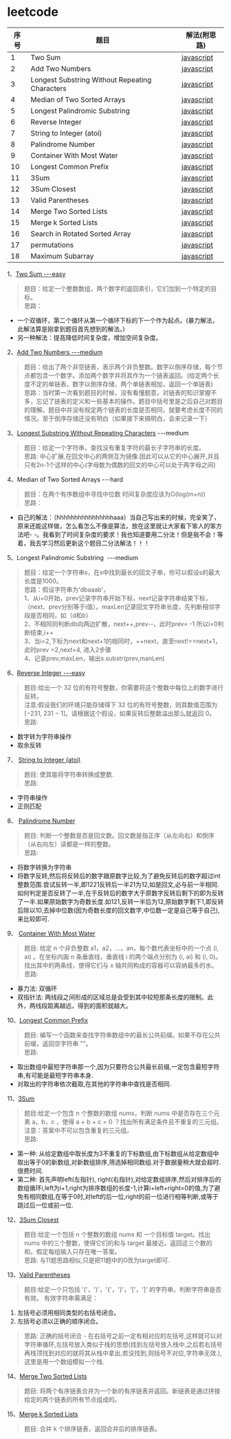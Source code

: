 # leetcode

序号 | 题目 | 解法(附思路)
---|---|---
1 | Two Sum | [javascript](https://github.com/fenglinismydream/leetcode/blob/master/test/1.%20Two%20Sum)
2 | Add Two Numbers | [javascript](https://github.com/fenglinismydream/leetcode/blob/master/test/2.%20Add%20Two%20Numbers)
3 | Longest Substring Without Repeating Characters | [javascript](https://github.com/fenglinismydream/leetcode/blob/master/test/3.%20Longest%20Substring%20Without%20Repeating%20Characters.html)
4 | Median of Two Sorted Arrays | [javascript](https://github.com/fenglinismydream/leetcode/blob/master/test/4.%20Median%20of%20Two%20Sorted%20Arrays.html)
5 | Longest Palindromic Substring | [javascript](https://github.com/fenglinismydream/leetcode/blob/master/test/2.%20Add%20Two%20Numbers)
6 | Reverse Integer | [javascript](https://github.com/fenglinismydream/leetcode/blob/master/test/6.%20Reverse%20Integer)
7 | String to Integer (atoi) | [javascript](https://github.com/fenglinismydream/leetcode/blob/master/test/7.%20String%20to%20Integer%20(atoi))
8 | Palindrome Number | [javascript](https://github.com/fenglinismydream/leetcode/blob/master/test/8.%20Palindrome%20Number)
9 | Container With Most Water | [javascript](https://github.com/fenglinismydream/leetcode/blob/master/test/9.%20Container%20With%20Most%20Water)
10 | Longest Common Prefix | [javascript](https://github.com/fenglinismydream/leetcode/blob/master/test/10.%20Longest%20Common%20Prefix)
11 | 3Sum | [javascript](https://github.com/fenglinismydream/leetcode/edit/master/test/11.%203Sum)
12 | 3Sum Closest | [javascript](https://github.com/fenglinismydream/leetcode/blob/master/test/12.%203Sum%20Closest)
13 | Valid Parentheses | [javascript](https://github.com/fenglinismydream/leetcode/blob/master/test/13.%20Valid%20Parentheses)
14 | Merge Two Sorted Lists | [javascript](https://github.com/fenglinismydream/leetcode/blob/master/test/14.%20Merge%20Two%20Sorted%20Lists)
15 | Merge k Sorted Lists | [javascript](https://github.com/fenglinismydream/leetcode/blob/master/test/15.%20Merge%20k%20Sorted%20Lists)
16 | Search in Rotated Sorted Array | [javascript](https://github.com/fenglinismydream/leetcode/blob/master/test/16.%20Search%20in%20Rotated%20Sorted%20Array)
17 | permutations | [javascript](https://github.com/fenglinismydream/leetcode/blob/master/test/17.%20Permutations)
18 | Maximum Subarray | [javascript](https://github.com/fenglinismydream/leetcode/blob/master/test/18.%20Maximum%20Subarray)


1、[Two Sum   ---easy](https://github.com/fenglinismydream/leetcode/blob/master/test/1.%20Two%20Sum)
> 题目：给定一个整数数组，两个数字的返回索引，它们加到一个特定的目标。<br>
> 思路：
- 一个双循环，第二个循环从第一个循环下标的下一个作为起点。(暴力解法，此解法算是刚拿到题目首先想到的解法。)
- 另一种解法：提高降低时间复杂度，增加空间复杂度。


2、[Add Two Numbers   ---medium](https://github.com/fenglinismydream/leetcode/blob/master/test/2.%20Add%20Two%20Numbers)
> 题目：给出了两个非空链表，表示两个非负整数。数字以倒序存储，每个节点都包含一个数字。添加两个数字并将其作为一个链表返回。(给定两个长度不定的单链表，数字以倒序存储，两个单链表相加，返回一个单链表)<br>
> 思路：当时第一次看到题目的时候，没有看懂题意，对链表的知识掌握不多，忘记了链表的定义和一些基本的操作。题目中括号里是之后自己对题目的理解。题目中并没有规定两个链表的长度是否相同，就要考虑长度不同的情况。至于倒序存储还没有明白（如果接下来搞明白，会来记录一下）

3、[Longest Substring Without Repeating Characters](https://github.com/fenglinismydream/leetcode/blob/master/test/3.%20Longest%20Substring%20Without%20Repeating%20Characters.html)  ---medium
> 题目：给定一个字符串，查找没有重复字符的最长子字符串的长度。<br>
> 思路: 中心扩展,在回文中心的两侧互为镜像.因此可以从它的中心展开,并且只有2n-1个这样的中心(字母数为偶数的回文的中心可以处于两字母之间)

4、Median of Two Sorted Arrays  ---hard
> 题目：在两个有序数组中寻找中位数  时间复杂度应该为O(log(m+n))<br>
> 思路：
- 自己的解法：（hhhhhhhhhhhhhhhhaaa）当自己写出来的时候，完全笑了，原来还能这样做，怎么看怎么不像是算法，放在这里就让大家看下笨人的笨方法吧- -。我看到了时间复杂度的要求！我也知道要用二分法！但是我不会！等着，我去学习然后更新这个题目二分法解法！！！

5、Longest Palindromic Substring  ---medium
> 题目：给定一个字符串s，在s中找到最长的回文子串，你可以假设s的最大长度是1000。<br>
> 思路：假设字符串为'dbaaab'，<br>
1、从i=0开始，prev记录字符串开始下标，next记录字符串结束下标，（next、prev分别等于i值）。maxLen记录回文字符串长度，先判断相邻字段是否相同，如（d和b）<br>
2、不相同则判断db向两边扩散，next++,prev--，此时prev= -1 所以i=0判断结束,i++<br>
3、当i=2,下标为next和next+1的相同时，++next，直至next!==next+1，此时prev =2,next=4, 进入2步骤<br>
4、记录prev,maxLen，输出s.substr(prev,manLen)

6、[Reverse Integer  ---easy](https://github.com/fenglinismydream/leetcode/blob/master/test/6.%20Reverse%20Integer)
> 题目:给出一个 32 位的有符号整数，你需要将这个整数中每位上的数字进行反转。<br>
> 注意:假设我们的环境只能存储得下 32 位的有符号整数，则其数值范围为 [−231,  231 − 1]。请根据这个假设，如果反转后整数溢出那么就返回 0。<br>
> 思路:
- 数字转为字符串操作
- 取余反转

7、 [String to Integer (atoi)](https://github.com/fenglinismydream/leetcode/blob/master/test/7.%20String%20to%20Integer%20(atoi))
> 题目: 使其能将字符串转换成整数.<br>
> 思路:<br>
- 字符串操作
- 正则匹配

8、 [Palindrome Number](https://github.com/fenglinismydream/leetcode/blob/master/test/8.%20Palindrome%20Number)
> 题目: 判断一个整数是否是回文数。回文数是指正序（从左向右）和倒序（从右向左）读都是一样的整数。<br>
> 思路:
- 将数字转换为字符串
- 将数字反转,然后将反转后的数字跟原数字比较,为了避免反转后的数字超过int整数范围.尝试反转一半,即1221反转后一半21为12,如是回文,必与前一半相同.如何判定是否反转了一半,在于反转后的数字大于原数字反转后剩下的即为反转了一半.如果原始数字为奇数长度.如121,反转一半后为12,原始数字剩下1,即反转后除以10,去掉中位数(因为奇数长度的回文数字,中位数一定是自己等于自己),来比较即可.

9、 [Container With Most Water](https://github.com/fenglinismydream/leetcode/blob/master/test/9.%20Container%20With%20Most%20Water)
> 题目: 给定 n 个非负整数 a1，a2，...，an，每个数代表坐标中的一个点 (i, ai) 。在坐标内画 n 条垂直线，垂直线 i 的两个端点分别为 (i, ai) 和 (i, 0)。找出其中的两条线，使得它们与 x 轴共同构成的容器可以容纳最多的水。<br>
> 思路: 
- 暴力法: 双循环
- 双指针法: 两线段之间形成的区域总是会受到其中较短那条长度的限制。此外，两线段距离越远，得到的面积就越大。

10、[Longest Common Prefix](https://github.com/fenglinismydream/leetcode/blob/master/test/10.%20Longest%20Common%20Prefix)
> 题目: 编写一个函数来查找字符串数组中的最长公共前缀。如果不存在公共前缀，返回空字符串 ""。<br>
> 思路:
- 取出数组中最短字符串那一个,因为只要符合公共最长前缀,一定包含最短字符串,有可能是最短字符串本身.
- 对取出的字符串依次截取,在其他的字符串中查找是否相同.

11、[3Sum](https://github.com/fenglinismydream/leetcode/edit/master/test/11.%203Sum)
> 题目:给定一个包含 n 个整数的数组 nums，判断 nums 中是否存在三个元素 a，b，c ，使得 a + b + c = 0 ？找出所有满足条件且不重复的三元组。<br>
> 注意：答案中不可以包含重复的三元组。<br>
> 思路:
- 第一种: 从给定数组中取长度为3不重复的下标数组,由下标数组从给定数组中取出等于0的新数组,对新数组排序,筛选掉相同数组.对于数据量稍大就会超时.很费时间.
- 第二种: 首先声明left(左指针), right(右指针),对给定数组排序,然后对排序后的数组循环i,left为i+1,right为排序数组的长度-1,计算i+left+right=0的值,为了避免有相同数组,在等于0时,对left的后一位,right的前一位进行相等判断,或等于跳过后一位或前一位.

12、[3Sum Closest](https://github.com/fenglinismydream/leetcode/blob/master/test/12.%203Sum%20Closest)
> 题目:给定一个包括 n 个整数的数组 nums 和 一个目标值 target。找出 nums 中的三个整数，使得它们的和与 target 最接近。返回这三个数的和。假定每组输入只存在唯一答案。<br>
> 思路: 与11题思路相似,只是把11题中的0改为target即可.

13、[Valid Parentheses](https://github.com/fenglinismydream/leetcode/blob/master/test/13.%20Valid%20Parentheses)
> 题目:给定一个只包括 '('，')'，'{'，'}'，'['，']' 的字符串，判断字符串是否有效。
> 有效字符串需满足：
1. 左括号必须用相同类型的右括号闭合。
2. 左括号必须以正确的顺序闭合。
> 思路: 正确的括号闭合 - 在右括号之前一定有相对应的左括号,这样就可以对字符串循环,左括号放入类似于栈的思想(找到左括号放入栈中,之后若右括号再栈顶找到对应的就将其从栈中拿出,若没找到,则括号不对应,字符串无效.),这里是用一个数组模拟一个栈.

14、[Merge Two Sorted Lists](https://github.com/fenglinismydream/leetcode/blob/master/test/14.%20Merge%20Two%20Sorted%20Lists)
> 题目: 将两个有序链表合并为一个新的有序链表并返回。新链表是通过拼接给定的两个链表的所有节点组成的。 

15、[Merge k Sorted Lists](https://github.com/fenglinismydream/leetcode/blob/master/test/15.%20Merge%20k%20Sorted%20Lists)
> 题目: 合并 k 个排序链表，返回合并后的排序链表。


